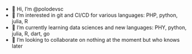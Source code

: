 - 👋 Hi, I’m @polodevsc
- 👀 I’m interested in git and CI/CD for various languages: PHP, python, julia, R
- 🌱 I’m currently learning data sciences and new languages: PHY, python, julia, R, dart, go
- 💞️ I’m looking to collaborate on nothing at the moment but who knows later

<!---
polodevsc/polodevsc is a ✨ special ✨ repository because its `README.md` (this file) appears on your GitHub profile.
You can click the Preview link to take a look at your changes.
--->
